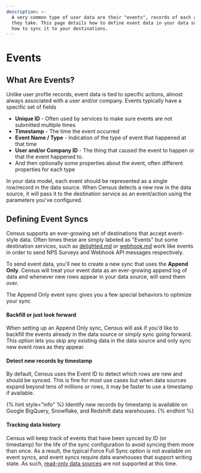 ```yaml
---
description: >-
  A very common type of user data are their "events", records of each action
  they take. This page details how to define event data in your data source and
  how to sync it to your destinations.
---
```


# Events

## What Are Events?

Unlike user profile records, event data is tied to specific actions, almost always associated with a user and/or company. Events typically have a specific set of fields

* **Unique ID** - Often used by services to make sure events are not submitted multiple times
* **Timestamp** - The time the event occurred
* **Event Name / Type** - Indication of the type of event that happened at that time
* **User and/or Company ID** - The thing that caused the event to happen or that the event happened to.
* And then optionally some properties about the event, often different properties for each type

In your data model, each event should be represented as a single row/record in the data source. When Census detects a new row in the data source, it will pass it to the destination service as an event/action using the parameters you've configured.

## Defining Event Syncs

Census supports an ever-growing set of destinations that accept event-style data. Often times these are simply labeled as "Events" but some destination services, such as [delighted.md](../../destinations/delighted.md "mention") or [webhook.md](../../destinations/webhook.md "mention") work like events in order to send NPS Surveys and Webhook API messages respectively.&#x20;

To send event data, you'll nee to create a new sync that uses the **Append Only**. Census will treat your event data as an ever-growing append log of data and whenever new rows appear in your data source, will send them over.

The Append Only event sync gives you a few special behaviors to optimize your sync

#### Backfill or just look forward

When setting up an Append Only sync, Census will ask if you'd like to backfill the events already in the data source or simply sync going forward. This option lets you skip any existing data in the data source and only sync new event rows as they appear.&#x20;

#### Detect new records by timestamp

By default, Census uses the Event ID to detect which rows are new and should be synced. This is fine for most use cases but when data sources expand beyond tens of millions or rows, it may be faster to use a timestamp if available.&#x20;

{% hint style="info" %}
Identify new records by timestamp is available on Google BigQuery, Snowflake, and Redshift data warehouses.
{% endhint %}

#### Tracking data history

Census will keep track of events that have been synced by ID (or timestamp) for the life of the sync configuration to avoid syncing them more than once. As a result, the typical Force Full Sync option is not available on event syncs, and event syncs require data warehouses that support writing state. As such, [read-only data sources](https://docs.getcensus.com/basics/core-concept#data-source-permissions-and-read-only-access) are not supported at this time.&#x20;

